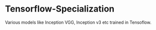 # Tensorflow-Specialization
Various models like Inception VGG, Inception v3 etc trained in Tensoflow.
